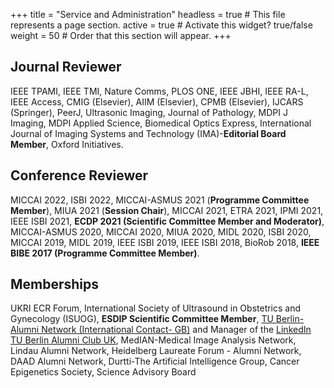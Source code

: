 +++
title = "Service and Administration"
headless = true  # This file represents a page section.
active = true  # Activate this widget? true/false
weight = 50  # Order that this section will appear.
+++

## Journal Reviewer

IEEE TPAMI, IEEE TMI, Nature Comms, PLOS ONE, IEEE JBHI, IEEE RA-L, IEEE Access, CMIG (Elsevier), AIIM (Elsevier), CPMB (Elsevier), IJCARS (Springer), PeerJ, Ultrasonic Imaging, Journal of Pathology, MDPI J Imaging, MDPI Applied Science, Biomedical Optics Express, International Journal of Imaging Systems and Technology (IMA)-**Editorial Board Member**, Oxford Initiatives.

## Conference Reviewer

MICCAI 2022, ISBI 2022, MICCAI-ASMUS 2021 (**Programme Committee Member**), MIUA 2021 (**Session Chair**), MICCAI 2021, ETRA 2021, IPMI 2021, IEEE ISBI 2021, **ECDP 2021 (Scientific Committee Member and Moderator)**, MICCAI-ASMUS 2020, MICCAI 2020, MIUA 2020, MIDL 2020, ISBI 2020, MICCAI 2019, MIDL 2019, IEEE ISBI 2019, IEEE ISBI 2018, BioRob 2018, **IEEE BIBE 2017 (Programme Committee Member)**.


## Memberships

UKRI ECR Forum, International Society of Ultrasound in Obstetrics and Gynecology (ISUOG), **ESDIP Scientific Committee Member**, [TU Berlin-Alumni Network (International Contact- GB)](https://www.alumni.tu-berlin.de/en/alumni-commitment/international-alumni-contacts/great-britain/) and Manager of the [LinkedIn TU Berlin Alumni Club UK](https://www.linkedin.com/groups/13716197/), MedIAN-Medical Image Analysis Network, Lindau Alumni Network, Heidelberg Laureate Forum - Alumni Network, DAAD Alumni Network, Durtti-The Artificial Intelligence Group, Cancer Epigenetics Society, Science Advisory Board


